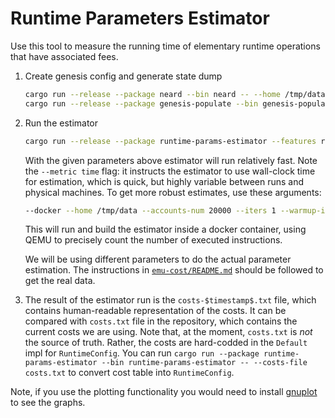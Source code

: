 # Runtime Parameters Estimator

Use this tool to measure the running time of elementary runtime operations that have associated fees.

1. Create genesis config and generate state dump
    ```bash
    cargo run --release --package neard --bin neard -- --home /tmp/data init --test-seed=alice.near --account-id=test.near --fast
    cargo run --release --package genesis-populate --bin genesis-populate -- --additional-accounts-num=200000 --home /tmp/data
    ```

2. Run the estimator
    ```bash
    cargo run --release --package runtime-params-estimator --features required --bin runtime-params-estimator -- --home /tmp/data --accounts-num 20000 --iters 1 --warmup-iters 1 --metric time
    ```

    With the given parameters above estimator will run relatively fast.
    Note the `--metric time` flag: it instructs the estimator to use wall-clock time for estimation, which is quick, but highly variable between runs and physical machines.
    To get more robust estimates, use these arguments:

    ```bash
    --docker --home /tmp/data --accounts-num 20000 --iters 1 --warmup-iters 1 --metric icount
    ```

    This will run and build the estimator inside a docker container, using QEMU to precisely count the number of executed instructions.

    We will be using different parameters to do the actual parameter estimation.
    The instructions in [`emu-cost/README.md`](./emu-cost/README.md) should be followed to get the real data.

3. The result of the estimator run is the `costs-$timestamp$.txt` file, which contains human-readable representation of the costs.
   It can be compared with `costs.txt` file in the repository, which contains the current costs we are using.
   Note that, at the moment, `costs.txt` is *not* the source of truth.
   Rather, the costs are hard-codded in the `Default` impl for `RuntimeConfig`.
   You can run `cargo run --package runtime-params-estimator --bin runtime-params-estimator -- --costs-file costs.txt` to convert cost table into `RuntimeConfig`.


Note, if you use the plotting functionality you would need to install [gnuplot](http://gnuplot.info/) to see the graphs.
